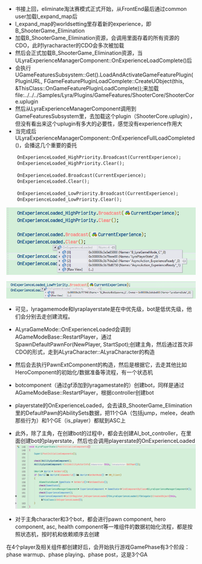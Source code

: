 - 书接上回，eliminate淘汰赛模式正式开始，从FrontEnd最后通过common user加载l_expand_map后
- l_expand_map的worldsetting里存着新的experience，即B_ShooterGame_Elimination
- 加载B_ShooterGame_Elimination资源，会调用里面存着的所有资源的CDO，此时lyracharacter的CDO会多次被加载
- 然后会正式加载B_ShooterGame_Elimination资源，当ULyraExperienceManagerComponent::OnExperienceLoadComplete()后
- 会执行UGameFeaturesSubsystem::Get().LoadAndActivateGameFeaturePlugin(PluginURL, FGameFeaturePluginLoadComplete::CreateUObject(this, &ThisClass::OnGameFeaturePluginLoadComplete));来加载file:../../../Samples/Lyra/Plugins/GameFeatures/ShooterCore/ShooterCore.uplugin
- 然后从LyraExperienceManagerComponent调用到GameFeaturesSubsystem里，去加载这个plugin（ShooterCore.uplugin），但没有看出来这个uplugin有多大的必要性，感觉没有experience作用大
- 当完成后ULyraExperienceManagerComponent::OnExperienceFullLoadCompleted()，会播这几个重要的委托

```
	OnExperienceLoaded_HighPriority.Broadcast(CurrentExperience);
	OnExperienceLoaded_HighPriority.Clear();

	OnExperienceLoaded.Broadcast(CurrentExperience);
	OnExperienceLoaded.Clear();

	OnExperienceLoaded_LowPriority.Broadcast(CurrentExperience);
	OnExperienceLoaded_LowPriority.Clear();
```

![image-20241213141745395](Images/UE5LyraEliminate正式完整流程/image-20241213141745395.png)

![image-20241213141756586](Images/UE5LyraEliminate正式完整流程/image-20241213141756586.png)

- 可见，lyragamemode和lyraplayerstate是在中优先级，bot是低优先级，他们会分别去走创建流程。
- ALyraGameMode::OnExperienceLoaded会调到AGameModeBase::RestartPlayer，通过 SpawnDefaultPawnFor(NewPlayer, StartSpot);创建主角，然后通过首次非CDO的形式，走到ALyraCharacter::ALyraCharacter的构造
- 然后会去执行PawnExtComponent的构造，然后是根据它，去走其他比如HeroComponent的初始化/数据准备等流程，有一个状态机
- botcomponent（通过gf添加到lyragamestate的）创建bot，同样是通过AGameModeBase::RestartPlayer，根据controller创建bot
- playerstate的OnExperienceLoaded，会去读B_ShooterGame_Elimination里的DefaultPawn的AbilitySets数据，把11个GA（包括jump，melee，death那些行为）和1个GE（is_player）都赋到ASC上
- 此外，除了主角，在创建bot的过程中，都会去创建AI_bot_controller，在里面创建bot的playerstate，然后也会调用playerstate的OnExperienceLoaded![image-20241213144334891](Images/UE5LyraEliminate正式完整流程/image-20241213144334891.png)

- 对于主角character和3个bot，都会进行pawn component, hero component, asc, health component等一堆组件的数据初始化流程，都是按照状态机，按时机和依赖顺序去创建



在4个player及相关组件都创建好后，会开始执行游戏GamePhase有3个阶段：phase warmup、phase playing、phase post，这是3个GA